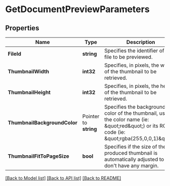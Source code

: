 # GetDocumentPreviewParameters

## Properties

Name | Type | Description | Notes
------------ | ------------- | ------------- | -------------
**FileId** | **string** | Specifies the identifier of the file to be previewed. | 
**ThumbnailWidth** | **int32** | Specifies, in pixels, the width of the thumbnail to be retrieved. | [optional] [default to 140]
**ThumbnailHeight** | **int32** | Specifies, in pixels, the height of the thumbnail to be retrieved. | [optional] [default to 220]
**ThumbnailBackgroundColor** | Pointer to **string** | Specifies the background color of the thumbnail, using the color name (ie: \&quot;red\&quot;) or its RGBa code (ie: \&quot;rgba(255,0,0,1)\&quot;). | [optional] [default to rgba(0,0,0,0)]
**ThumbnailFitToPageSize** | **bool** | Specifies if the size of the produced thumbnail is automatically adjusted to don&#39;t have any margin. | [optional] [default to true]

[[Back to Model list]](../README.md#documentation-for-models) [[Back to API list]](../README.md#documentation-for-api-endpoints) [[Back to README]](../README.md)



